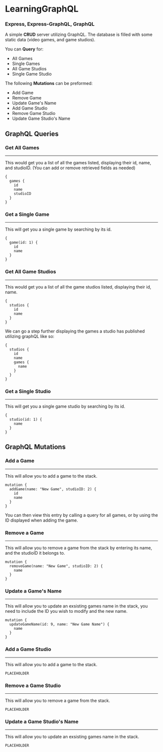 ﻿# LearningGraphQL

### Express, Express-GraphQL, GraphQL

A simple **CRUD** server utilizing GraphQL. The database is filled with some static data (video games, and game studios).

You can **Query** for:
- All Games
- Single Games
- All Game Studios
- Single Game Studio

The following **Mutations** can be preformed:
- Add Game
- Remove Game
- Update Game's Name
- Add Game Studio
- Remove Game Studio
- Update Game Studio's Name


## GraphQL Queries

### Get All Games
---
This would get you a list of all the games listed, displaying their id, name, and studioID. (You can add or remove retrieved fields as needed)
```
{
  games {
    id
    name
    studioID
  }
}
```
### Get a Single Game
---
This will get you a single game by searching by its id.

```
{
  game(id: 1) {
    id
    name
  }
}
```
### Get All Game Studios
---
This would get you a list of all the game studios listed, displaying their id, name.
```
{
  studios {
    id
    name
  }
}
```
We can go a step further displaying the games a studio has published utilizing graphQL like so:
```
{
  studios {
    id
    name
    games {
      name
    }
  }
}

```

### Get a Single Studio
---
This will get you a single game studio by searching by its id.

```
{
  studio(id: 1) {
    name
  }
}
```

## GraphQL Mutations

### Add a Game
---
This will allow you to add a game to the stack.
```
mutation {
  addGame(name: "New Game", studioID: 2) {
    id
    name
  }
}
```
You can then view this entry by calling a query for all games, or by using the ID displayed when adding the game.

### Remove a Game
---
This will allow you to remove a game from the stack by entering its name, and the studioID it belongs to.
```
mutation {
  removeGame(name: "New Game", studioID: 2) {
    name
  }
}
```

### Update a Game's Name
---
This will allow you to update an exsisting games name in the stack, you need to include the ID you wish to modify and the new name.
```
mutation {
  updateGameName(id: 9, name: "New Game Name") {
    name
  }
}
```
### Add a Game Studio
---
This will allow you to add a game to the stack.
```
PLACEHOLDER
```

### Remove a Game Studio
---
This will allow you to remove a game from the stack.
```
PLACEHOLDER
```

### Update a Game Studio's Name
---
This will allow you to update an exsisting games name in the stack.
```
PLACEHOLDER
```
